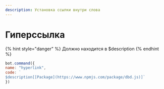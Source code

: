 ```yaml
---
description: Установка ссылки внутри слова
---
```


# Гиперссылка



{% hint style="danger" %}
Должно находится в $description
{% endhint %}

```javascript
bot.command({
name: "hyperlink", 
code: `
$description[[Package](https://www.npmjs.com/package/dbd.js)]` 
})
```

